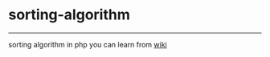 # sorting-algorithm
---
sorting algorithm in php
you can learn from [wiki](https://en.wikipedia.org/wiki/Sorting_algorithm)
